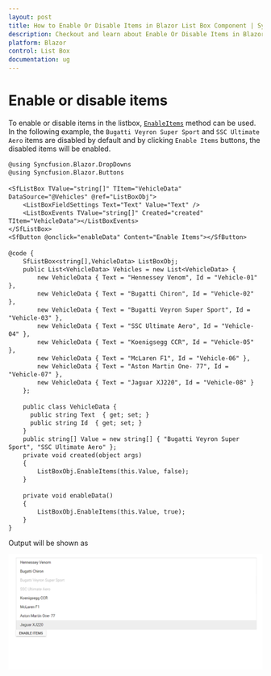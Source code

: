 ```yaml
---
layout: post
title: How to Enable Or Disable Items in Blazor List Box Component | Syncfusion
description: Checkout and learn about Enable Or Disable Items in Blazor List Box component of Syncfusion, and more details.
platform: Blazor
control: List Box
documentation: ug
---
```


# Enable or disable items

To enable or disable items in the listbox, [`EnableItems`](https://help.syncfusion.com/cr/blazor/Syncfusion.Blazor.DropDowns.SfListBox-2.html#Syncfusion_Blazor_DropDowns_SfListBox_2_EnableItems_System_Object_System_Boolean_) method can be used. In the following example, the `Bugatti Veyron Super Sport` and `SSC Ultimate Aero` items are disabled by default and by clicking `Enable Items` buttons, the disabled items will be enabled.

```cshtml
@using Syncfusion.Blazor.DropDowns
@using Syncfusion.Blazor.Buttons

<SfListBox TValue="string[]" TItem="VehicleData" DataSource="@Vehicles" @ref="ListBoxObj">
    <ListBoxFieldSettings Text="Text" Value="Text" />
    <ListBoxEvents TValue="string[]" Created="created" TItem="VehicleData"></ListBoxEvents>
</SfListBox>
<SfButton @onclick="enableData" Content="Enable Items"></SfButton>

@code {
    SfListBox<string[],VehicleData> ListBoxObj;
    public List<VehicleData> Vehicles = new List<VehicleData> {
        new VehicleData { Text = "Hennessey Venom", Id = "Vehicle-01" },
        new VehicleData { Text = "Bugatti Chiron", Id = "Vehicle-02" },
        new VehicleData { Text = "Bugatti Veyron Super Sport", Id = "Vehicle-03" },
        new VehicleData { Text = "SSC Ultimate Aero", Id = "Vehicle-04" },
        new VehicleData { Text = "Koenigsegg CCR", Id = "Vehicle-05" },
        new VehicleData { Text = "McLaren F1", Id = "Vehicle-06" },
        new VehicleData { Text = "Aston Martin One- 77", Id = "Vehicle-07" },
        new VehicleData { Text = "Jaguar XJ220", Id = "Vehicle-08" }
    };

    public class VehicleData {
      public string Text  { get; set; }
      public string Id  { get; set; }
    }
    public string[] Value = new string[] { "Bugatti Veyron Super Sport", "SSC Ultimate Aero" };
    private void created(object args)
    {
        ListBoxObj.EnableItems(this.Value, false);
    }

    private void enableData()
    {
        ListBoxObj.EnableItems(this.Value, true);
    }
}

```

Output will be shown as

![ListBox](./../images/enableitems.png)